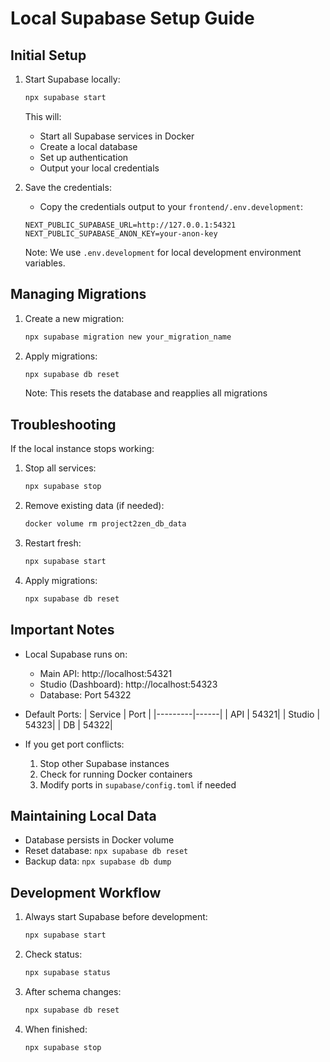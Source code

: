 # Local Supabase Setup Guide

## Initial Setup

1. Start Supabase locally:
   ```bash
   npx supabase start
   ```
   This will:
   - Start all Supabase services in Docker
   - Create a local database
   - Set up authentication
   - Output your local credentials

2. Save the credentials:
   - Copy the credentials output to your `frontend/.env.development`:
   ```
   NEXT_PUBLIC_SUPABASE_URL=http://127.0.0.1:54321
   NEXT_PUBLIC_SUPABASE_ANON_KEY=your-anon-key
   ```
   Note: We use `.env.development` for local development environment variables.

## Managing Migrations

1. Create a new migration:
   ```bash
   npx supabase migration new your_migration_name
   ```

2. Apply migrations:
   ```bash
   npx supabase db reset
   ```
   Note: This resets the database and reapplies all migrations

## Troubleshooting

If the local instance stops working:

1. Stop all services:
   ```bash
   npx supabase stop
   ```

2. Remove existing data (if needed):
   ```bash
   docker volume rm project2zen_db_data
   ```

3. Restart fresh:
   ```bash
   npx supabase start
   ```

4. Apply migrations:
   ```bash
   npx supabase db reset
   ```

## Important Notes

- Local Supabase runs on:
  - Main API: http://localhost:54321
  - Studio (Dashboard): http://localhost:54323
  - Database: Port 54322

- Default Ports:
  | Service | Port |
  |---------|------|
  | API     | 54321|
  | Studio  | 54323|
  | DB      | 54322|

- If you get port conflicts:
  1. Stop other Supabase instances
  2. Check for running Docker containers
  3. Modify ports in `supabase/config.toml` if needed

## Maintaining Local Data

- Database persists in Docker volume
- Reset database: `npx supabase db reset`
- Backup data: `npx supabase db dump`

## Development Workflow

1. Always start Supabase before development:
   ```bash
   npx supabase start
   ```

2. Check status:
   ```bash
   npx supabase status
   ```

3. After schema changes:
   ```bash
   npx supabase db reset
   ```

4. When finished:
   ```bash
   npx supabase stop
   ``` 